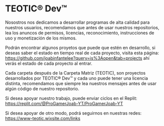 # TEOTIC® Dev™

Nosostros nos dedicamos a desarrollar programas de alta calidad para nuestros usuarios, recomendamos que antes de usar nuestros repositorios, lea los anuncos de permisos, licencias, reconocimiento, instrucciones de uso y monetización de los mismos.

Podrán encontrar algunos proyetos que puede que estén en desarrollo, si deseas saber el estado en tiempo real de cada proyecto, visita esta página: https://github.com/joabinfantelee?query=is%3Aopen&tab=projects ahí verás el estado de cada proyecto al entrar.

Cada carpeta después de la Carpeta Matriz (TEOTIC), son proyectos desarrollados por TEOTIC® Dev™ y cada uno puede tener una licencia distinta, recomendamos que siempre lea nuestros mensajes antes de usar algún código de nuestro repositorio.

Si desea apoyar nuestro trabajo, puede enviar ciclos en el Replit: https://replit.com/@ProGamerJoab-YT/ProGamerJoab-YT

Si desea apoyar de otro modo, podrá seguirnos en nuestras redes: https://www-teotic.wixsite.com/links
